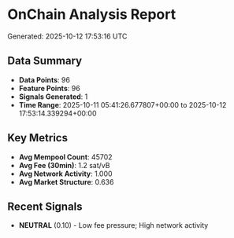 # OnChain Analysis Report
Generated: 2025-10-12 17:53:16 UTC

## Data Summary
- **Data Points**: 96
- **Feature Points**: 96
- **Signals Generated**: 1
- **Time Range**: 2025-10-11 05:41:26.677807+00:00 to 2025-10-12 17:53:14.339294+00:00

## Key Metrics
- **Avg Mempool Count**: 45702
- **Avg Fee (30min)**: 1.2 sat/vB
- **Avg Network Activity**: 1.000
- **Avg Market Structure**: 0.636

## Recent Signals
- **NEUTRAL** (0.10) - Low fee pressure; High network activity
